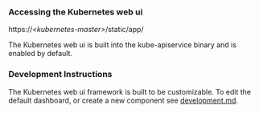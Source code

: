 ### Accessing the Kubernetes web ui
https://_\<kubernetes-master\>_/static/app/

The Kubernetes web ui is built into the kube-apiservice binary and is enabled by default.

### Development Instructions

The Kubernetes web ui framework is built to be customizable. To edit the default dashboard, or create a new component see [development.md](development.md).